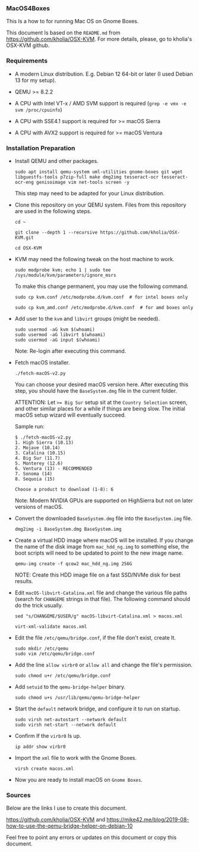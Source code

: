 ### MacOS4Boxes

This Is a how to for running Mac OS on Gnome Boxes.

This document Is based on the `README.md` from https://github.com/kholia/OSX-KVM. For more details, please, go to kholia's OSX-KVM github.

### Requirements

* A modern Linux distribution. E.g. Debian 12 64-bit or later (I used Debian 13 for my setup).

* QEMU >= 8.2.2

* A CPU with Intel VT-x / AMD SVM support is required (`grep -e vmx -e svm /proc/cpuinfo`)

* A CPU with SSE4.1 support is required for >= macOS Sierra

* A CPU with AVX2 support is required for >= macOS Ventura

### Installation Preparation

* Install QEMU and other packages.

  ```
  sudo apt install qemu-system uml-utilities gnome-boxes git wget libguestfs-tools p7zip-full make dmg2img tesseract-ocr tesseract-ocr-eng genisoimage vim net-tools screen -y
  ```

  This step may need to be adapted for your Linux distribution.

* Clone this repository on your QEMU system. Files from this repository are
  used in the following steps.

  ```
  cd ~

  git clone --depth 1 --recursive https://github.com/kholia/OSX-KVM.git

  cd OSX-KVM
  ```

* KVM may need the following tweak on the host machine to work.

  ```
  sudo modprobe kvm; echo 1 | sudo tee /sys/module/kvm/parameters/ignore_msrs
  ```

  To make this change permanent, you may use the following command.

  ```
  sudo cp kvm.conf /etc/modprobe.d/kvm.conf  # for intel boxes only

  sudo cp kvm_amd.conf /etc/modprobe.d/kvm.conf  # for amd boxes only
  ```

* Add user to the `kvm` and `libvirt` groups (might be needed).

  ```
  sudo usermod -aG kvm $(whoami)
  sudo usermod -aG libvirt $(whoami)
  sudo usermod -aG input $(whoami)
  ```

  Note: Re-login after executing this command.

* Fetch macOS installer.

  ```
  ./fetch-macOS-v2.py
  ```

  You can choose your desired macOS version here. After executing this step,
  you should have the `BaseSystem.dmg` file in the current folder.

  ATTENTION: Let `>= Big Sur` setup sit at the `Country Selection` screen, and
  other similar places for a while if things are being slow. The initial macOS
  setup wizard will eventually succeed.

  Sample run:

  ```
  $ ./fetch-macOS-v2.py
  1. High Sierra (10.13)
  2. Mojave (10.14)
  3. Catalina (10.15)
  4. Big Sur (11.7)
  5. Monterey (12.6)
  6. Ventura (13) - RECOMMENDED
  7. Sonoma (14)
  8. Sequoia (15)

  Choose a product to download (1-8): 6
  ```

  Note: Modern NVIDIA GPUs are supported on HighSierra but not on later
  versions of macOS.

* Convert the downloaded `BaseSystem.dmg` file into the `BaseSystem.img` file.

  ```
  dmg2img -i BaseSystem.dmg BaseSystem.img
  ```

* Create a virtual HDD image where macOS will be installed. If you change the
  name of the disk image from `mac_hdd_ng.img` to something else, the boot scripts
  will need to be updated to point to the new image name.

  ```
  qemu-img create -f qcow2 mac_hdd_ng.img 256G
  ```

  NOTE: Create this HDD image file on a fast SSD/NVMe disk for best results.

* Edit `macOS-libvirt-Catalina.xml` file and change the various file paths (search
    for `CHANGEME` strings in that file). The following command should do the
    trick usually.

    ```
    sed "s/CHANGEME/$USER/g" macOS-libvirt-Catalina.xml > macos.xml

    virt-xml-validate macos.xml
    ```
* Edit the file `/etc/qemu/bridge.conf`, if the file don't exist, create It.
    ```
    sudo mkdir /etc/qemu
    sudo vim /etc/qemu/bridge.conf
    ```
* Add the line `allow virbr0` or `allow all` and change the file's permission.
    ```
    sudo chmod u+r /etc/qemu/bridge.conf
    ```
* Add `setuid` to the `qemu-bridge-helper` binary.
    ```
    sudo chmod u+s /usr/lib/qemu/qemu-bridge-helper
    ```
* Start the `default` network bridge, and configure it to run on startup.
    ```
    sudo virsh net-autostart --network default
    sudo virsh net-start --network default
    ```

* Confirm If the `virbr0` Is up.
    ```
    ip addr show virbr0
    ```

* Import the `xml` file to work with the Gnome Boxes.
    ```
    virsh create macos.xml
    ```

* Now you are ready to install macOS on `Gnome Boxes`.

### Sources
Below are the links I use to create this document.

https://github.com/kholia/OSX-KVM and https://mike42.me/blog/2019-08-how-to-use-the-qemu-bridge-helper-on-debian-10

Feel free to point any errors or updates on this document or copy this document.
